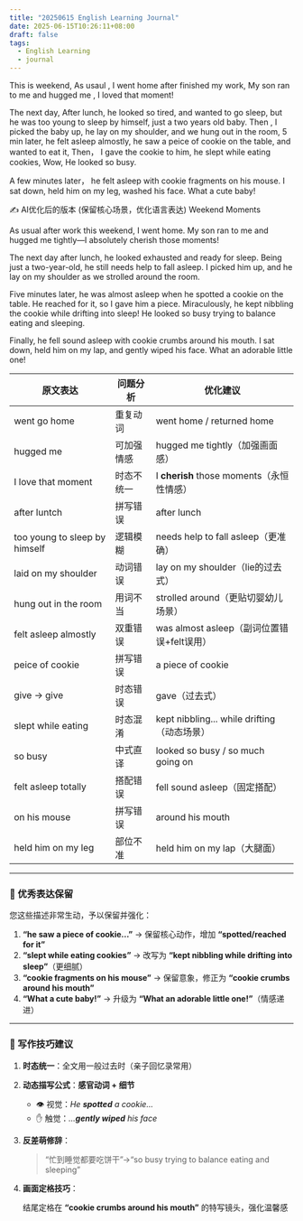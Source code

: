 ```yaml
---
title: "20250615 English Learning Journal"
date: 2025-06-15T10:26:11+08:00
draft: false
tags:
  - English Learning
  - journal
---
```


This is weekend, As usaul , I went home after finished my work, My son ran to me and hugged me , I loved that moment! 

The next day, After lunch, he looked so tired, and wanted to go sleep, but he was too young to sleep by himself, just a two years old baby. Then , I picked the baby up, he lay on my shoulder, and we hung out in the room,  5 min later, he felt asleep almostly, he saw a peice of cookie on the table, and wanted to eat it, Then， I gave the cookie to him, he slept while eating cookies, Wow, He looked so busy. 

A few minutes later， he felt asleep with cookie fragments on his mouse. I sat down, held him on my leg, washed his face. What a cute baby! 


✍️ AI优化后的版本
(保留核心场景，优化语言表达)
Weekend Moments

As usual after work this weekend, I went home. My son ran to me and hugged me tightly—I absolutely cherish those moments!

The next day after lunch, he looked exhausted and ready for sleep. Being just a two-year-old, he still needs help to fall asleep. I picked him up, and he lay on my shoulder as we strolled around the room.

Five minutes later, he was almost asleep when he spotted a cookie on the table. He reached for it, so I gave him a piece. Miraculously, he kept nibbling the cookie while drifting into sleep! He looked so busy trying to balance eating and sleeping.

Finally, he fell sound asleep with cookie crumbs around his mouth. I sat down, held him on my lap, and gently wiped his face. What an adorable little one!


| **原文表达** | **问题分析** | **优化建议** |
| --- | --- | --- |
| went go home | 重复动词 | went home / returned home |
| hugged me | 可加强情感 | hugged me tightly（加强画面感） |
| I love that moment | 时态不统一 | I **cherish** those moments（永恒性情感） |
| after luntch | 拼写错误 | after lunch |
| too young to sleep by himself | 逻辑模糊 | needs help to fall asleep（更准确） |
| laid on my shoulder | 动词错误 | lay on my shoulder（lie的过去式） |
| hung out in the room | 用词不当 | strolled around（更贴切婴幼儿场景） |
| felt asleep almostly | 双重错误 | was almost asleep（副词位置错误+felt误用） |
| peice of cookie | 拼写错误 | a piece of cookie |
| give → give | 时态错误 | gave（过去式） |
| slept while eating | 时态混淆 | kept nibbling... while drifting（动态场景） |
| so busy | 中式直译 | looked so busy / so much going on |
| felt asleep totally | 搭配错误 | fell sound asleep（固定搭配） |
| on his mouse | 拼写错误 | around his mouth |
| held him on my leg | 部位不准 | held him on my lap（大腿面） |

---

### **🌟 优秀表达保留**

您这些描述非常生动，予以保留并强化：

1. **“he saw a piece of cookie...”** → 保留核心动作，增加 **“spotted/reached for it”**
2. **“slept while eating cookies”** → 改写为 **“kept nibbling while drifting into sleep”**（更细腻）
3. **“cookie fragments on his mouse”** → 保留意象，修正为 **“cookie crumbs around his mouth”**
4. **“What a cute baby!”** → 升级为 **“What an adorable little one!”**（情感递进）

---

### **📝 写作技巧建议**

1. **时态统一**：全文用一般过去时（亲子回忆录常用）
2. **动态描写公式**：**感官动词 + 细节**
    - 👁️ 视觉：*He **spotted** a cookie...*
    - ✋ 触觉：*...**gently wiped** his face*
3. **反差萌修辞**：
    
    > “忙到睡觉都要吃饼干”→“so busy trying to balance eating and sleeping”
    > 
4. **画面定格技巧**：
    
    结尾定格在 **“cookie crumbs around his mouth”** 的特写镜头，强化温馨感
